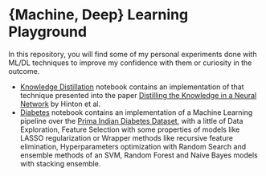 # {Machine, Deep} Learning Playground
In this repository, you will find some of my personal experiments done with ML/DL techniques to improve my confidence with them or curiosity in the outcome.

* [Knowledge Distillation](https://github.com/giovannidispoto/machine-and-deep-learning-playground/blob/main/knowledge_distillation.ipynb) notebook contains an implementation of that technique presented into the paper [Distilling the Knowledge in a Neural Network](https://arxiv.org/abs/1503.02531) by Hinton et al.
* [Diabetes](https://github.com/giovannidispoto/machine-and-deep-learning-playground/blob/main/Diabetes.ipynb) notebook contains an implementation of a Machine Learning pipeline over the [Prima Indian Diabetes Dataset](https://www.kaggle.com/uciml/pima-indians-diabetes-database), with a little of Data Exploration, Feature Selection with some properties of models like LASSO regularization or Wrapper methods like recursive feature elimination, Hyperparameters optimization with Random Search and ensemble methods of an SVM, Random Forest and Naive Bayes models with stacking ensemble. 
